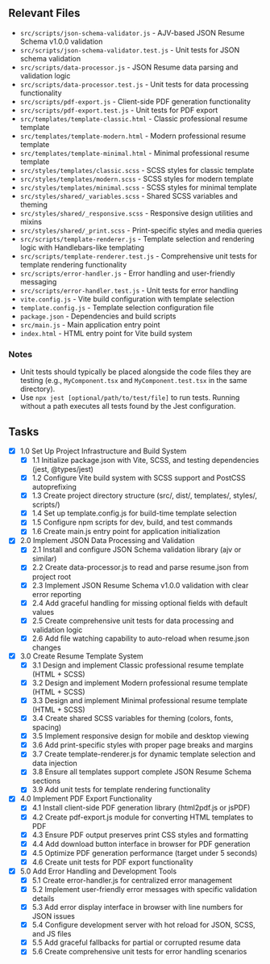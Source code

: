## Relevant Files

- `src/scripts/json-schema-validator.js` - AJV-based JSON Resume Schema v1.0.0 validation
- `src/scripts/json-schema-validator.test.js` - Unit tests for JSON schema validation
- `src/scripts/data-processor.js` - JSON Resume data parsing and validation logic
- `src/scripts/data-processor.test.js` - Unit tests for data processing functionality
- `src/scripts/pdf-export.js` - Client-side PDF generation functionality
- `src/scripts/pdf-export.test.js` - Unit tests for PDF export
- `src/templates/template-classic.html` - Classic professional resume template
- `src/templates/template-modern.html` - Modern professional resume template
- `src/templates/template-minimal.html` - Minimal professional resume template
- `src/styles/templates/classic.scss` - SCSS styles for classic template
- `src/styles/templates/modern.scss` - SCSS styles for modern template
- `src/styles/templates/minimal.scss` - SCSS styles for minimal template
- `src/styles/shared/_variables.scss` - Shared SCSS variables and theming
- `src/styles/shared/_responsive.scss` - Responsive design utilities and mixins
- `src/styles/shared/_print.scss` - Print-specific styles and media queries
- `src/scripts/template-renderer.js` - Template selection and rendering logic with Handlebars-like templating
- `src/scripts/template-renderer.test.js` - Comprehensive unit tests for template rendering functionality
- `src/scripts/error-handler.js` - Error handling and user-friendly messaging
- `src/scripts/error-handler.test.js` - Unit tests for error handling
- `vite.config.js` - Vite build configuration with template selection
- `template.config.js` - Template selection configuration file
- `package.json` - Dependencies and build scripts
- `src/main.js` - Main application entry point
- `index.html` - HTML entry point for Vite build system

### Notes

- Unit tests should typically be placed alongside the code files they are testing (e.g., `MyComponent.tsx` and `MyComponent.test.tsx` in the same directory).
- Use `npx jest [optional/path/to/test/file]` to run tests. Running without a path executes all tests found by the Jest configuration.

## Tasks

- [x] 1.0 Set Up Project Infrastructure and Build System
  - [x] 1.1 Initialize package.json with Vite, SCSS, and testing dependencies (jest, @types/jest)
  - [x] 1.2 Configure Vite build system with SCSS support and PostCSS autoprefixing
  - [x] 1.3 Create project directory structure (src/, dist/, templates/, styles/, scripts/)
  - [x] 1.4 Set up template.config.js for build-time template selection
  - [x] 1.5 Configure npm scripts for dev, build, and test commands
  - [x] 1.6 Create main.js entry point for application initialization

- [x] 2.0 Implement JSON Data Processing and Validation
  - [x] 2.1 Install and configure JSON Schema validation library (ajv or similar)
  - [x] 2.2 Create data-processor.js to read and parse resume.json from project root
  - [x] 2.3 Implement JSON Resume Schema v1.0.0 validation with clear error reporting
  - [x] 2.4 Add graceful handling for missing optional fields with default values
  - [x] 2.5 Create comprehensive unit tests for data processing and validation logic
  - [x] 2.6 Add file watching capability to auto-reload when resume.json changes

- [x] 3.0 Create Resume Template System
  - [x] 3.1 Design and implement Classic professional resume template (HTML + SCSS)
  - [x] 3.2 Design and implement Modern professional resume template (HTML + SCSS)
  - [x] 3.3 Design and implement Minimal professional resume template (HTML + SCSS)
  - [x] 3.4 Create shared SCSS variables for theming (colors, fonts, spacing)
  - [x] 3.5 Implement responsive design for mobile and desktop viewing
  - [x] 3.6 Add print-specific styles with proper page breaks and margins
  - [x] 3.7 Create template-renderer.js for dynamic template selection and data injection
  - [x] 3.8 Ensure all templates support complete JSON Resume Schema sections
  - [x] 3.9 Add unit tests for template rendering functionality

- [x] 4.0 Implement PDF Export Functionality
  - [x] 4.1 Install client-side PDF generation library (html2pdf.js or jsPDF)
  - [x] 4.2 Create pdf-export.js module for converting HTML templates to PDF
  - [x] 4.3 Ensure PDF output preserves print CSS styles and formatting
  - [x] 4.4 Add download button interface in browser for PDF generation
  - [x] 4.5 Optimize PDF generation performance (target under 5 seconds)
  - [x] 4.6 Create unit tests for PDF export functionality

- [x] 5.0 Add Error Handling and Development Tools
  - [x] 5.1 Create error-handler.js for centralized error management
  - [x] 5.2 Implement user-friendly error messages with specific validation details
  - [x] 5.3 Add error display interface in browser with line numbers for JSON issues
  - [x] 5.4 Configure development server with hot reload for JSON, SCSS, and JS files
  - [x] 5.5 Add graceful fallbacks for partial or corrupted resume data
  - [x] 5.6 Create comprehensive unit tests for error handling scenarios